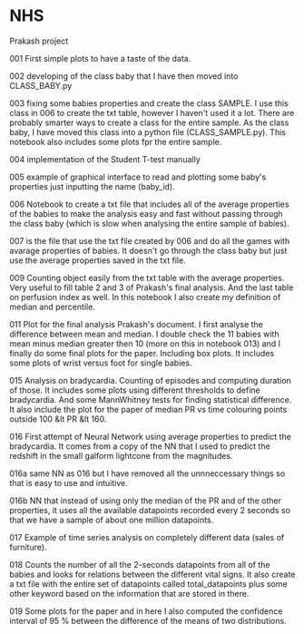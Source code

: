 # NHS
Prakash project

001 First simple plots to have a taste of the data.

002 developing of the class baby that I have then moved into CLASS_BABY.py

003 fixing some babies properties and create the class SAMPLE. I use this class in 006 to create the txt table, however I haven't used it a lot. There are probably smarter ways to create a class for the entire sample. As the class baby, I have moved this class into a python file (CLASS_SAMPLE.py). This notebook also includes some plots fpr the entire sample.

004 implementation of the Student T-test manually 

005 example of graphical interface to read and plotting some baby's properties just inputting the name (baby_id).

006 Notebook to create a txt file that includes all of the average properties of the babies to make the analysis easy and fast without passing through the class baby (which is slow when analysing the entire sample of babies).

007 is the file that use the txt file created by 006 and do all the games with avarage properties of babies. It doesn't go through the class baby but just use the average properties saved in the txt file.

009 Counting object easily from the txt table with the average properties. Very useful to fill table 2 and 3 of Prakash's final analysis. And the last table on perfusion index as well. In this notebook I also create my definition of median and percentile.

011 Plot for the final analysis Prakash's document. I first analyse the difference between mean and median. I double check the 11 babies with mean minus median greater then 10 (more on this in notebook 013) and I finally do some final plots for the paper. Including box plots. It includes some plots of wrist versus foot for single babies.

015 Analysis on bradycardia. Counting of episodes and computing duration of those. It includes some plots using different thresholds to define bradycardia. And some MannWhitney tests for finding statistical difference. It also include the plot for the paper of median PR vs time colouring points outside 100 &lt PR &lt 160. 

016 First attempt of Neural Network using average properties to predict the bradycardia. It comes from a copy of the NN that I used to predict the redshift in the small galform lightcone from the magnitudes.
 
016a same NN as 016 but I have removed all the unnneccessary things so that is easy to use and intuitive.

016b NN that instead of using only the median of the PR and of the other properties, it uses all the available datapoints recorded every 2 seconds so that we have a sample of about one million datapoints.

017 Example of time series analysis on completely different data (sales of furniture).

018 Counts the number of all the 2-seconds datapoints from all of the babies and looks for relations between the different vital signs. It also create a txt file with the entire set of datapoints called total_datapoints plus some other keyword based on the information that are stored in there. 

019 Some plots for the paper and in here I also computed the confidence interval of 95 % between the difference of the means of two distributions. 
